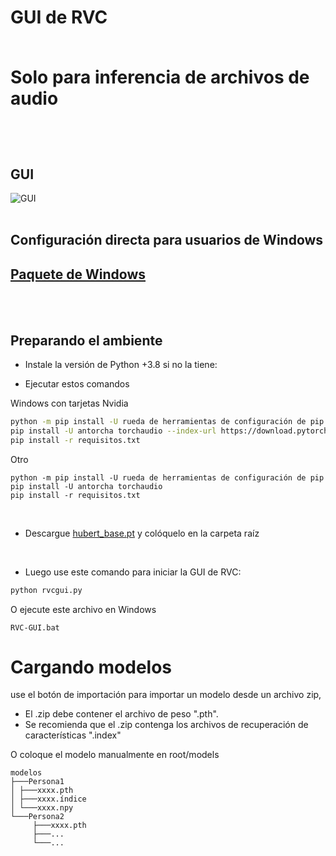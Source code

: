 <div alinear="centro">

<h1>GUI de RVC<br><br>
  
Solo para inferencia de archivos de audio

   <br>

  

</div>

  

 

  
## GUI

![GUI](https://github.com/Tiger14n/RVC-GUI/raw/main/docs/GUI.JPG)
  <br><br>
  
## Configuración directa para usuarios de Windows
## [Paquete de Windows](https://github.com/Tiger14n/RVC-GUI/releases/tag/Windows-pkg)
  
<br><br>
## Preparando el ambiente


* Instale la versión de Python +3.8 si no la tiene:

* Ejecutar estos comandos

Windows con tarjetas Nvidia
```bash
python -m pip install -U rueda de herramientas de configuración de pip
pip install -U antorcha torchaudio --index-url https://download.pytorch.org/whl/cu118
pip install -r requisitos.txt
```
Otro
```
python -m pip install -U rueda de herramientas de configuración de pip
pip install -U antorcha torchaudio
pip install -r requisitos.txt
```
<br>

* Descargue [hubert_base.pt](https://huggingface.co/lj1995/VoiceConversionWebUI/resolve/main/hubert_base.pt/) y colóquelo en la carpeta raíz

<br>
 
* Luego use este comando para iniciar la GUI de RVC:
```bash
python rvcgui.py
```
O ejecute este archivo en Windows
```
RVC-GUI.bat
```

# Cargando modelos
use el botón de importación para importar un modelo desde un archivo zip,
* El .zip debe contener el archivo de peso ".pth".
* Se recomienda que el .zip contenga los archivos de recuperación de características ".index"

O coloque el modelo manualmente en root/models
```
modelos
├───Persona1
│ ├───xxxx.pth
│ ├───xxxx.índice
│ └───xxxx.npy
└───Persona2
     ├───xxxx.pth
     ├───...
     └───...
````
<br>


<br>

<br>
